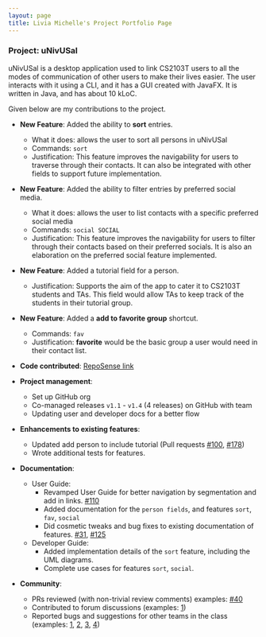```yaml
---
layout: page
title: Livia Michelle's Project Portfolio Page
---
```


### Project: uNivUSal

uNivUSal is a desktop application used to link CS2103T users to all the modes of communication of other users to make their lives easier. The user interacts with it using a CLI, and it has a GUI created with JavaFX. It is written in Java, and has about 10 kLoC.

Given below are my contributions to the project.

* **New Feature**: Added the ability to **sort** entries.
    * What it does: allows the user to sort all persons in uNivUSal
    * Commands: `sort`
    * Justification: This feature improves the navigability for users to traverse through their contacts. It can also be
  integrated with other fields to support future implementation.

* **New Feature**: Added the ability to filter entries by preferred social media.
  * What it does: allows the user to list contacts with a specific preferred social media
  * Commands: `social SOCIAL`
  * Justification: This feature improves the navigability for users to filter through their contacts based on their preferred socials. It is also an elaboration on the preferred social feature implemented.

* **New Feature**: Added a tutorial field for a person.
  * Justification: Supports the aim of the app to cater it to CS2103T students and TAs. This field would allow TAs to
  keep track of the students in their tutorial group.

* **New Feature**: Added a **add to favorite group** shortcut.
  * Commands: `fav`
  * Justification: **favorite** would be the basic group a user would need in their contact list.

* **Code contributed**: [RepoSense link](https://nus-cs2103-ay2223s1.github.io/tp-dashboard/?search=liviamil&sort=groupTitle&sortWithin=title&timeframe=commit&mergegroup=&groupSelect=groupByAuthors&breakdown=true&checkedFileTypes=docs~functional-code~test-code~other&since=2022-09-16&tabOpen=true&tabType=authorship&tabAuthor=liviamil&tabRepo=AY2223S1-CS2103T-T08-3%2Ftp%5Bmaster%5D&authorshipIsMergeGroup=false&authorshipFileTypes=docs~functional-code~test-code~other&authorshipIsBinaryFileTypeChecked=false&authorshipIsIgnoredFilesChecked=false&reverseAuthorshipOrder=false)

* **Project management**:
  * Set up GitHub org
  * Co-managed releases `v1.1` - `v1.4` (4 releases) on GitHub with team
  * Updating user and developer docs for a better flow

* **Enhancements to existing features**:
    * Updated add person to include tutorial (Pull requests [\#100](https://github.com/AY2223S1-CS2103T-T08-3/tp/pull/100), [\#178](https://github.com/AY2223S1-CS2103T-T08-3/tp/pull/178))
    * Wrote additional tests for features.

* **Documentation**:
    * User Guide:
        * Revamped User Guide for better navigation by segmentation and add in links. [#110](https://github.com/AY2223S1-CS2103T-T08-3/tp/pull/110)
        * Added documentation for the `person fields`, and features `sort`, `fav`, `social`
        * Did cosmetic tweaks and bug fixes to existing documentation of features. [#31](https://github.com/AY2223S1-CS2103T-T08-3/tp/pull/31), [#125](https://github.com/AY2223S1-CS2103T-T08-3/tp/pull/125)
    * Developer Guide:
        * Added implementation details of the `sort` feature, including the UML diagrams.
        * Complete use cases for features `sort`, `social`.

* **Community**:
    * PRs reviewed (with non-trivial review comments) examples: [\#40](https://github.com/AY2223S1-CS2103T-T08-3/tp/pull/40)
    * Contributed to forum discussions (examples: [1](https://github.com/nus-cs2103-AY2223S1/forum/issues/190))
    * Reported bugs and suggestions for other teams in the class (examples: [1](https://github.com/liviamil/ped/issues/1), [2](https://github.com/liviamil/ped/issues/2), [3](https://github.com/liviamil/ped/issues/3), [4](https://github.com/liviamil/ped/issues/4))
